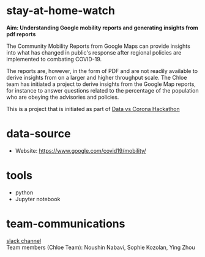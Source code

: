 # stay-at-home-watch
__Aim: Understanding Google mobility reports and generating insights from pdf reports__

The Community Mobility Reports from Google Maps can provide insights into what has changed in public's response after regional policies are implemented to combating COVID-19.   

The reports are, however, in the form of PDF and are not readily available to derive insights from on a larger and higher throughput scale. The Chloe team has initiated a project to derive insights from the Google Map reports, for instance to answer questions related to the percentage of the population who are obeying the advisories and policies. 

This is a project that is initiated as part of [Data vs Corona Hackathon](https://www.datavscorona.com/)  

# data-source
- Website: https://www.google.com/covid19/mobility/

# tools
- python  
- Jupyter notebook  

# team-communications
[slack channel](https://join.slack.com/t/datavscoronaworkspace/shared_invite/zt-dbh4ojkx-OR3w9EDVJEJqawDY7OO5_Q)  
Team members (Chloe Team): Noushin Nabavi, Sophie Kozolan, Ying Zhou
